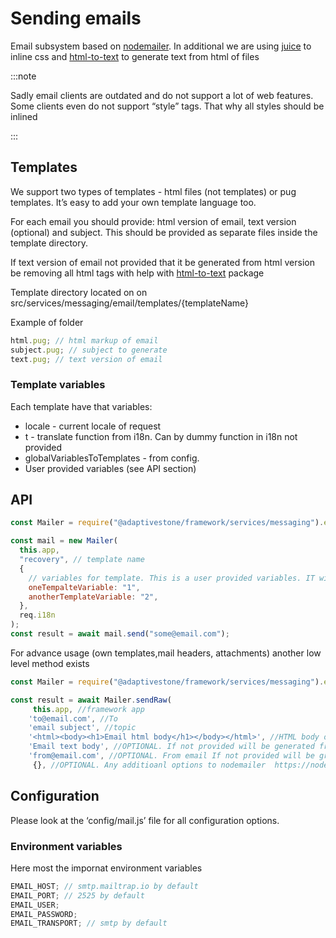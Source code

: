 # Sending emails

Email subsystem based on  [nodemailer](https://github.com/nodemailer/nodemailer). In additional we are using [juice](https://www.npmjs.com/package/juice) to inline css and [html-to-text](https://www.npmjs.com/package/html-to-text) to generate text from html of files

:::note

Sadly email clients are outdated and do not support a lot of web features. Some clients even do not support “style” tags. That why all styles should be  inlined

:::

## Templates

We support two types of templates - html files (not templates) or pug templates. It’s easy to add your own template language too.

For each email you should provide: html version of email, text version (optional) and subject. This should be provided as separate files inside the template directory. 

If text version of email not provided that it be generated from html version be removing all html tags with help with [html-to-text](https://www.npmjs.com/package/html-to-text) package 

Template directory located on on src/services/messaging/email/templates/{templateName}

Example of folder

```js
html.pug; // html markup of email
subject.pug; // subject to generate
text.pug; // text version of email
```

### Template variables

Each template have that variables:
- locale - current locale of request 
- t - translate function from i18n. Can by dummy function in i18n not provided
- globalVariablesToTemplates - from config. 
- User provided variables (see API section)


## API

```js
const Mailer = require("@adaptivestone/framework/services/messaging").email;

const mail = new Mailer(
  this.app,
  "recovery", // template name
  {
    // variables for template. This is a user provided variables. IT will be merged to default variables 
    oneTempalteVariable: "1",
    anotherTemplateVariable: "2",
  },
  req.i18n
);
const result = await mail.send("some@email.com");
```

For advance usage (own templates,mail headers, attachments) another low level method exists 
```js
const Mailer = require("@adaptivestone/framework/services/messaging").email;

const result = await Mailer.sendRaw(
     this.app, //framework app
    'to@email.com', //To
    'email subject', //topic
    '<html><body><h1>Email html body</h1></body></html>', //HTML body of email
    'Email text body', //OPTIONAL. If not provided will be generated from html string
    'from@email.com', //OPTIONAL. From email If not provided will be grabbed from config
     {}, //OPTIONAL. Any additioanl options to nodemailer  https://nodemailer.com/message/

```


## Configuration

Please look at the ‘config/mail.js’ file for all configuration options.

### Environment variables

Here most the impornat environment variables

```js
EMAIL_HOST; // smtp.mailtrap.io by default
EMAIL_PORT; // 2525 by default
EMAIL_USER;
EMAIL_PASSWORD;
EMAIL_TRANSPORT; // smtp by default
```
